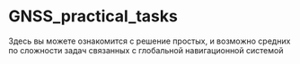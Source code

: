 # GNSS_practical_tasks
Здесь вы можете ознакомится с решение простых, и возможно средних по сложности задач связанных с глобальной навигационной системой 
